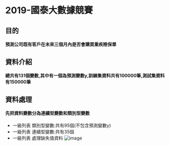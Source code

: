 # 2019-國泰大數據競賽
## 目的
#### 預測公司既有客戶在未來三個月內是否會購買重疾險保單
## 資料介紹
#### 總共有131個變數,其中有一個為預測變數y,訓練集資料共有100000筆,測試集資料有150000筆
## 資料處理
#### 先把資料變數分為連續型變數和類別型變數

- 一級列表 類別型變數:共有95個(不包含預測變數y)
- 一級列表 連續型變數:共有35個
- 一級列表 處理缺失值資料
![image](https://github.com/Jiang-Wan-Rong/2019-/blob/master/EDA/%E6%95%B8%E5%80%BC%E5%9E%8B%E8%AE%8A%E6%95%B8%E7%BC%BA%E5%A4%B1%E5%80%BC%E6%AF%94%E4%BE%8B%20(1).png)
